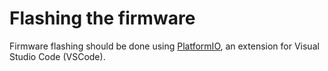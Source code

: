 # Flashing the firmware

Firmware flashing should be done using [PlatformIO](https://platformio.org/), an extension for Visual Studio Code (VSCode).

